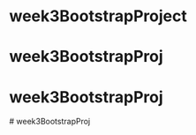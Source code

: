 # week3BootstrapProject
# week3BootstrapProj
# week3BootstrapProj
#   w e e k 3 B o o t s t r a p P r o j  
 